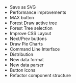- Save as SVG
- Performance improvements
- MAX button
- Forest Draw active tree
- Forest Tree selection
- Improve CSS Layout
- Next/Prev buttons
- Draw Pie Charts
- Command Line Interface
- Distribution
- New data format
- New data parser
- Button Icons
- Refactor component structure